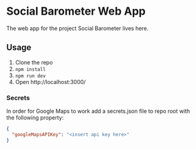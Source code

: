 # Social Barometer Web App

The web app for the project Social Barometer lives here.

## Usage

1) Clone the repo
2) `npm install`
3) `npm run dev`
4) Open http://localhost:3000/

### Secrets
In order for Google Maps to work add a secrets.json file to repo root with the following property:
```json
{
  "googleMapsAPIKey": "<insert api key here>"
}
```